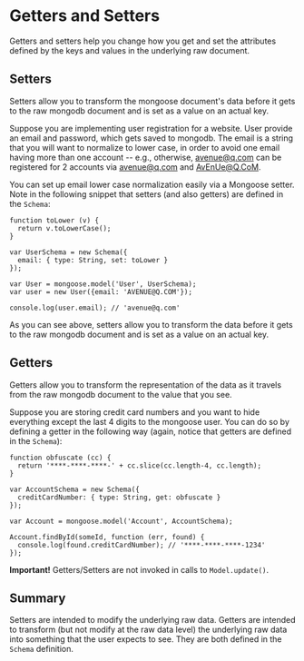 Getters and Setters
====================

Getters and setters help you change how you get and set the attributes defined by the keys and values in the underlying raw document.

## Setters

Setters allow you to transform the mongoose document's data before it gets to the raw mongodb document and is set as a value on an actual key.

Suppose you are implementing user registration for a website. User provide an email and password, which gets saved to mongodb. The email is a string that you will want to normalize to lower case, in order to avoid one email having more than one account -- e.g., otherwise, avenue@q.com can be registered for 2 accounts via avenue@q.com and AvEnUe@Q.CoM.

You can set up email lower case normalization easily via a Mongoose setter. Note in the following snippet that setters (and also getters) are defined in the `Schema`:

    function toLower (v) {
      return v.toLowerCase();
    }

    var UserSchema = new Schema({
      email: { type: String, set: toLower } 
    });

    var User = mongoose.model('User', UserSchema);
    var user = new User({email: 'AVENUE@Q.COM'});

    console.log(user.email); // 'avenue@q.com'


As you can see above, setters allow you to transform the data before it gets to the raw mongodb document and is set as a value on an actual key.

## Getters

Getters allow you to transform the representation of the data as it travels from the raw mongodb document to the value that you see.

Suppose you are storing credit card numbers and you want to hide everything except the last 4 digits to the mongoose user.  You can do so by defining a getter in the following way (again, notice that getters are defined in the `Schema`):

    function obfuscate (cc) {
      return '****-****-****-' + cc.slice(cc.length-4, cc.length);
    }

    var AccountSchema = new Schema({
      creditCardNumber: { type: String, get: obfuscate }
    });

    var Account = mongoose.model('Account', AccountSchema);

    Account.findById(someId, function (err, found) {
      console.log(found.creditCardNumber); // '****-****-****-1234'
    });


**Important!** Getters/Setters are not invoked in calls to `Model.update()`.

## Summary

Setters are intended to modify the underlying raw data. Getters are intended to transform (but not modify at the raw data level) the underlying raw data into something that the user expects to see. They are both defined in the `Schema` definition.
